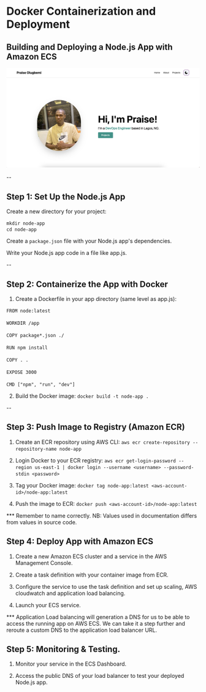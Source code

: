 # Docker Containerization and Deployment

## Building and Deploying a Node.js App with Amazon ECS

![Portfolio Demo](public/portfolio.png)

--

## Step 1: Set Up the Node.js App

Create a new directory for your project:
```
mkdir node-app
cd node-app
```

Create a `package.json` file with your Node.js app's dependencies.

Write your Node.js app code in a file like app.js.

--

## Step 2: Containerize the App with Docker

1. Create a Dockerfile in your app directory (same level as app.js):
```
FROM node:latest

WORKDIR /app

COPY package*.json ./

RUN npm install

COPY . .

EXPOSE 3000

CMD ["npm", "run", "dev"]
```

2. Build the Docker image:
`docker build -t node-app .`

--

## Step 3: Push Image to Registry (Amazon ECR)
1. Create an ECR repository using AWS CLI:
`aws ecr create-repository --repository-name node-app`

2. Login Docker to your ECR registry:
`aws ecr get-login-password --region us-east-1 | docker login --username <username> --password-stdin <password>`

3. Tag your Docker image:
`docker tag node-app:latest <aws-account-id>/node-app:latest`

4. Push the image to ECR:
`docker push <aws-account-id>/node-app:latest`

*** Remember to name correctly.
NB: Values used in documentation differs from values in source code.

## Step 4: Deploy App with Amazon ECS
1. Create a new Amazon ECS cluster and a service in the AWS Management Console.

2. Create a task definition with your container image from ECR.

3. Configure the service to use the task definition and set up scaling, AWS cloudwatch and application load balancing.

4. Launch your ECS service.

*** Application Load balancing will generation a DNS for us to be able to access the running app on AWS ECS.
We can take it a step further and reroute a custom DNS to the application load balancer URL.

## Step 5: Monitoring & Testing.
1. Monitor your service in the ECS Dashboard.

2. Access the public DNS of your load balancer to test your deployed Node.js app.

